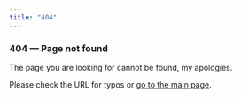 ```yaml
---
title: "404"
---
```

<div>

### 404 — Page not found

The page you are looking for cannot be found, my apologies.

Please check the URL for typos or <a href="/">go to the main page</a>.

</div>